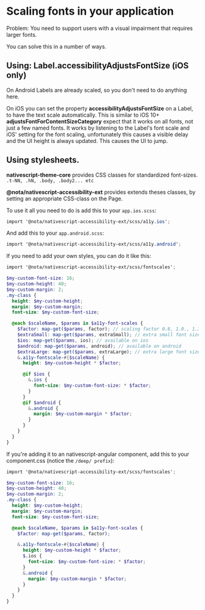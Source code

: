 # Scaling fonts in your application

Problem:
You need to support users with a visual impairment that requires larger fonts.

You can solve this in a number of ways.

## Using: Label.accessibilityAdjustsFontSize (iOS only)

On Android Labels are already scaled, so you don't need to do anything here.

On iOS you can set the property **accessibilityAdjustsFontSize** on a Label, to have the text scale automatically.
This is similar to iOS 10+ **adjustsFontForContentSizeCategory** expect that it works on all fonts, not just a few named fonts.
It works by listening to the Label's font scale and iOS' setting for the font scaling, unfortunately this causes a visible delay
and the UI height is always updated. This causes the UI to jump.

## Using stylesheets.

**nativescript-theme-core** provides CSS classes for standardized font-sizes.
`.t-NN, .hN, .body, .body2... etc`

**@nota/nativescript-accessibility-ext** provides extends theses classes, by setting an appropriate CSS-class on the Page.

To use it all you need to do is add this to your `app.ios.scss`:

```scss
import '@nota/nativescript-accessibility-ext/scss/a11y.ios';
```

And add this to your `app.android.scss`:

```scss
import '@nota/nativescript-accessibility-ext/scss/a11y.android';
```

If you need to add your own styles, you can do it like this:

```scss
import '@nota/nativescript-accessibility-ext/scss/fontscales';

$my-custom-font-size: 16;
$my-custom-height: 40;
$my-custom-margin: 2;
.my-class {
  height: $my-custom-height;
  margin: $my-custom-margin;
  font-size: $my-custom-font-size;

  @each $scaleName, $params in $a11y-font-scales {
    $factor: map-get($params, factor); // scaling factor 0.8, 1.0., 1.3 etc
    $extraSmall: map-get($params, extraSmall); // extra small font size
    $ios: map-get($params, ios); // available on ios
    $android: map-get($params, android); // available on android
    $extraLarge: map-get($params, extraLarge); // extra large font size
    &.a11y-fontscale-#{$scaleName} {
      height: $my-custom-height * $factor;

      @if $ios {
        &.ios {
          font-size: $my-custom-font-size: * $factor;
        }
      }
      @if $android {
        &.android {
          margin: $my-custom-margin * $factor;
        }
      }
    }
  }
}

```

If you're adding it to an nativescript-angular component, add this to your component.css (notice the `/deep/ prefix`):

```scss
import '@nota/nativescript-accessibility-ext/scss/fontscales';

$my-custom-font-size: 16;
$my-custom-height: 40;
$my-custom-margin: 2;
.my-class {
  height: $my-custom-height;
  margin: $my-custom-margin;
  font-size: $my-custom-font-size;

  @each $scaleName, $params in $a11y-font-scales {
    $factor: map-get($params, factor);

    &.a11y-fontscale-#{$scaleName} {
      height: $my-custom-height * $factor;
      $.ios {
        font-size: $my-custom-font-size: * $factor;
      }
      &.android {
        margin: $my-custom-margin * $factor;
      }
    }
  }
}
```
